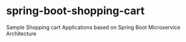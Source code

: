 # spring-boot-shopping-cart
Sample Shopping cart Applications based on Spring Boot Microservice Architecture
